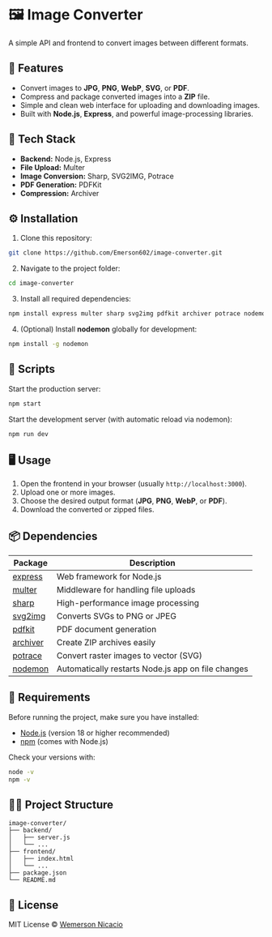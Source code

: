 # 🖼️ Image Converter

A simple API and frontend to convert images between different formats.

## 🚀 Features

- Convert images to **JPG**, **PNG**, **WebP**, **SVG**, or **PDF**.
- Compress and package converted images into a **ZIP** file.
- Simple and clean web interface for uploading and downloading images.
- Built with **Node.js**, **Express**, and powerful image-processing libraries.

## 🧩 Tech Stack

- **Backend:** Node.js, Express  
- **File Upload:** Multer  
- **Image Conversion:** Sharp, SVG2IMG, Potrace  
- **PDF Generation:** PDFKit  
- **Compression:** Archiver  

## ⚙️ Installation

1. Clone this repository:

```bash
git clone https://github.com/Emerson602/image-converter.git
```

2. Navigate to the project folder:

```bash
cd image-converter
```

3. Install all required dependencies:

```bash
npm install express multer sharp svg2img pdfkit archiver potrace nodemon
```

4. (Optional) Install **nodemon** globally for development:

```bash
npm install -g nodemon
```

## 🧠 Scripts

Start the production server:

```bash
npm start
```

Start the development server (with automatic reload via nodemon):

```bash
npm run dev
```

## 🖥️ Usage

1. Open the frontend in your browser (usually `http://localhost:3000`).
2. Upload one or more images.
3. Choose the desired output format (**JPG**, **PNG**, **WebP**, or **PDF**).
4. Download the converted or zipped files.

## 📦 Dependencies

| Package | Description |
|----------|--------------|
| [express](https://www.npmjs.com/package/express) | Web framework for Node.js |
| [multer](https://www.npmjs.com/package/multer) | Middleware for handling file uploads |
| [sharp](https://www.npmjs.com/package/sharp) | High-performance image processing |
| [svg2img](https://www.npmjs.com/package/svg2img) | Converts SVGs to PNG or JPEG |
| [pdfkit](https://www.npmjs.com/package/pdfkit) | PDF document generation |
| [archiver](https://www.npmjs.com/package/archiver) | Create ZIP archives easily |
| [potrace](https://www.npmjs.com/package/potrace) | Convert raster images to vector (SVG) |
| [nodemon](https://www.npmjs.com/package/nodemon) | Automatically restarts Node.js app on file changes |

## 🧰 Requirements

Before running the project, make sure you have installed:

- [Node.js](https://nodejs.org/) (version 18 or higher recommended)
- [npm](https://www.npmjs.com/) (comes with Node.js)

Check your versions with:

```bash
node -v
npm -v
```

## 🧑‍💻 Project Structure

```
image-converter/
├── backend/
│   ├── server.js
│   └── ...
├── frontend/
│   ├── index.html
│   └── ...
├── package.json
└── README.md
```

## 📄 License

MIT License © [Wemerson Nicacio](https://github.com/Emerson602)
